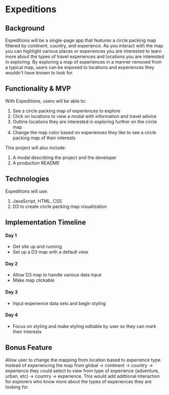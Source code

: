 # Expeditions

## Background

Expeditions will be a single-page app that features a circle packing map filtered by continent, country, and experience. As you interact with the map you can highlight various places or experiences you are interested to learn more about the types of travel experiences and locations you are interested in exploring. By exploring a map of experiences in a manner removed from a typical map, users can be exposed to locations and experiences they wouldn't have known to look for.

## Functionality & MVP

With Expeditions, users will be able to:

1. See a circle packing map of experiences to explore
2. Click on locations to view a modal with information and travel advice
3. Outline locations they are interested in exploring further on the circle map
4. Change the map color based on experiences they like to see a circle packing map of their interests 

This project will also include:

1. A modal describing the project and the developer
2. A production README

## Technologies

Expeditions will use:

1. JavaScript, HTML, CSS
2. D3 to create circle packing map visualization

## Implementation Timeline

#### Day 1
* Get site up and running
* Set up a D3 map with a default view

#### Day 2
* Allow D3 map to handle various data input
* Make map clickable

#### Day 3
* Input experience data sets and begin styling

#### Day 4
* Focus on styling and make styling editable by user so they can mark their interests

## Bonus Feature

Allow user to change the mapping from location based to experience type. Instead of experiencing the map from global -> continent -> country -> experience they could select to view from type of experience (adventure, urban, etc) -> country -> experience. This would add addtional interaction for explorers who know more about the types of experiences they are looking for.